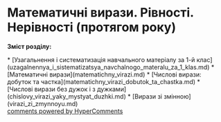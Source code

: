 <div id="hypercomments_widget" class="js-hypercomments-widget invisible"></div>

# Математичні вирази. Рівності. Нерівності (протягом року)
<p><b>Зміст розділу:</b></p>
   * [Узагальнення і систематизація навчального матеріалу за 1-й клас](uzagalnennya_i_sistematizatsya_navchalnogo_materalu_za_1_klas.md)
   * [Математичні вирази](matematichny_virazi.md)
       * [Числові вирази: добуток та частка](matematichny_virazi_dobutok_ta_chastka.md)
       * [Числові вирази без дужок і з дужками](chislovy_virazi_yaky_mystyat_duzhki.md)
       * [Вирази зі змінною](virazi_zi_zmynnoyu.md)

<div class="js-hypercomments-container">
    <a href="http://hypercomments.com" class="hc-link" title="comments widget">comments powered by HyperComments</a>
</div>